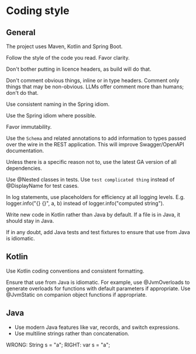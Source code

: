 # Coding style

## General

The project uses Maven, Kotlin and Spring Boot.

Follow the style of the code you read. Favor clarity.

Don't bother putting in licence headers, as build will do that.

Don't comment obvious things, inline or in type headers.
Comment only things that may be non-obvious. LLMs offer comment
more than humans; don't do that.

Use consistent naming in the Spring idiom.

Use the Spring idiom where possible.

Favor immutability.

Use the `Schema` and related annotations to add information to types passed over the wire in the REST application.
This will improve Swagger/OpenAPI documentation.

Unless there is a specific reason not to, use the latest GA version of all dependencies.

Use @Nested classes in tests. Use `test complicated thing` instead of @DisplayName for test cases.

In log statements, use placeholders for efficiency at all logging levels.
E.g. logger.info("{} {}", a, b) instead of logger.info("computed string").

Write new code in Kotlin rather than Java by default.
If a file is in Java, it should stay in Java.

If in any doubt, add Java tests and test fixtures to ensure that use from Java is idiomatic.

## Kotlin

Use Kotlin coding conventions and consistent formatting.

Ensure that use from Java is idiomatic. For example, use @JvmOverloads
to generate overloads for functions with default parameters if appropriate.
Use @JvmStatic on companion object functions if appropriate.

## Java

- Use modern Java features like var, records, and switch expressions.
- Use multiline strings rather than concatenation.

WRONG: String s = "a";
RIGHT: var s = "a";


